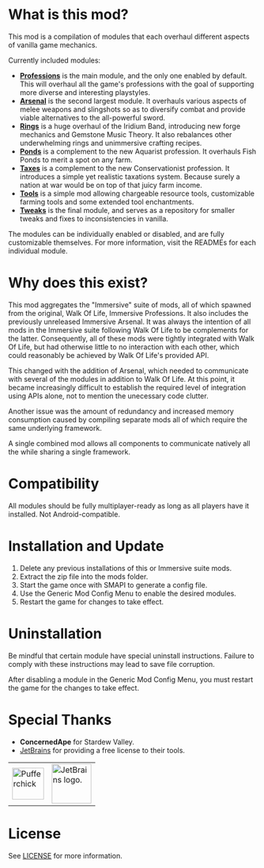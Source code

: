 # What is this mod?

This mod is a compilation of modules that each overhaul different aspects of vanilla game mechanics.

Currently included modules:
  - **[Professions](./Framework/Professions/README.md)** is the main module, and the only one enabled by default. This will overhaul all the game's professions with the goal of supporting more diverse and interesting playstyles.
  - **[Arsenal](./Framework/Arsenal/README.md)** is the second largest module. It overhauls various aspects of melee weapons and slingshots so as to diversify combat and provide viable alternatives to the all-powerful sword.
  - **[Rings](./Framework/Rings/README.md)** is a huge overhaul of the Iridium Band, introducing new forge mechanics and Gemstone Music Theory. It also rebalances other underwhelming rings and unimmersive crafting recipes.
  - **[Ponds](./Framework/Ponds/README.md)** is a complement to the new Aquarist profession. It overhauls Fish Ponds to merit a spot on any farm.
  - **[Taxes](./Framework/Taxes/README.md)** is a complement to the new Conservationist profession. It introduces a simple yet realistic taxations system. Because surely a nation at war would be on top of that juicy farm income.
  - **[Tools](./Framework/Tools/README.md)** is a simple mod allowing chargeable resource tools, customizable farming tools and some extended tool enchantments.
  - **[Tweaks](./Framework/Tweex/README.md)** is the final module, and serves as a repository for smaller tweaks and fixes to inconsistencies in vanilla.
                     
The modules can be individually enabled or disabled, and are fully customizable themselves. For more information, visit the READMEs for each individual module.

# Why does this exist?

This mod aggregates the "Immersive" suite of mods, all of which spawned from the original, Walk Of Life, Immersive Professions. It also includes the previously unreleased Immersive Arsenal. It was always the intention of all mods in the Immersive suite following Walk Of Life to be complements for the latter. Consequently, all of these mods were tightly integrated with Walk Of Life, but had otherwise little to no interaction with each other, which could reasonably be achieved by Walk Of Life's provided API.

This changed with the addition of Arsenal, which needed to communicate with several of the modules in addition to Walk Of Life. At this point, it became increasingly difficult to establish the required level of integration using APIs alone, not to mention the unecessary code clutter.

Another issue was the amount of redundancy and increased memory consumption caused by compiling separate mods all of which require the same underlying framework.

A single combined mod allows all components to communicate natively all the while sharing a single framework.

# Compatibility

All modules should be fully multiplayer-ready as long as all players have it installed.
Not Android-compatible.

# Installation and Update

1. Delete any previous installations of this or Immersive suite mods.
2. Extract the zip file into the mods folder.
3. Start the game once with SMAPI to generate a config file.
4. Use the Generic Mod Config Menu to enable the desired modules.
5. Restart the game for changes to take effect.

# Uninstallation

Be mindful that certain module have special uninstall instructions. Failure to comply with these instructions may lead to save file corruption.

After disabling a module in the Generic Mod Config Menu, you must restart the game for the changes to take effect.

# Special Thanks

- **ConcernedApe** for Stardew Valley.
- [JetBrains](https://jb.gg/OpenSource) for providing a free license to their tools.

<table>
  <tr>
    <td><img width="64" src="https://smapi.io/Content/images/pufferchick.png" alt="Pufferchick"></td>
    <td><img width="80" src="https://resources.jetbrains.com/storage/products/company/brand/logos/jb_beam.svg" alt="JetBrains logo."></td>
  </tr>
</table>

# License

See [LICENSE](LICENSE) for more information.
